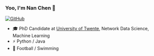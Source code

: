 ### Yoo, I'm Nan Chen 👋


[![GitHub](https://img.shields.io/badge/Google%20Scholar-blue?style=flat-square&logo=googlescholar&logoColor=white)](https://scholar.google.com/citations?hl=en&user=Ppqw_jEAAAAJ)

- 🎓 PhD Candidate at [University of Twente](https://www.utwente.nl/en/), Network Data Science, Machine Learning
- ⚡ Python / Java
- 🎽 Football / Swimming
